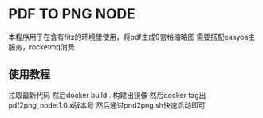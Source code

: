 # PDF TO PNG NODE
本程序用于在含有fitz的环境里使用，将pdf生成9宫格缩略图
需要搭配easyoa主服务，rocketmq消费

## 使用教程
拉取最新代码
然后docker build . 构建出镜像
然后docker tag出pdf2png_node:1.0.x版本号
然后通过pnd2png.sh快速启动即可